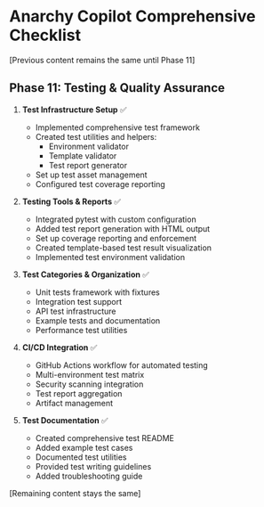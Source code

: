 # Anarchy Copilot Comprehensive Checklist

[Previous content remains the same until Phase 11]

## Phase 11: Testing & Quality Assurance

1. **Test Infrastructure Setup** ✅
   - Implemented comprehensive test framework
   - Created test utilities and helpers:
     - Environment validator
     - Template validator
     - Test report generator
   - Set up test asset management
   - Configured test coverage reporting

2. **Testing Tools & Reports** ✅
   - Integrated pytest with custom configuration
   - Added test report generation with HTML output
   - Set up coverage reporting and enforcement
   - Created template-based test result visualization
   - Implemented test environment validation

3. **Test Categories & Organization** ✅
   - Unit tests framework with fixtures
   - Integration test support
   - API test infrastructure
   - Example tests and documentation
   - Performance test utilities

4. **CI/CD Integration** ✅
   - GitHub Actions workflow for automated testing
   - Multi-environment test matrix
   - Security scanning integration
   - Test report aggregation
   - Artifact management

5. **Test Documentation** ✅
   - Created comprehensive test README
   - Added example test cases
   - Documented test utilities
   - Provided test writing guidelines
   - Added troubleshooting guide

[Remaining content stays the same]
